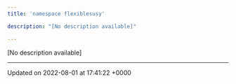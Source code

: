 ```yaml
---
title: 'namespace flexiblesusy'

description: "[No description available]"

---
```







[No description available]






-------------------------------

Updated on 2022-08-01 at 17:41:22 +0000